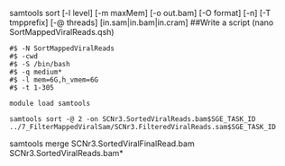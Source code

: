 samtools sort [-l level] [-m maxMem] [-o out.bam] [-O format] [-n] [-T tmpprefix] [-@ threads] [in.sam|in.bam|in.cram]
##Write a script (nano SortMappedViralReads.qsh) 
```
#$ -N SortMappedViralReads
#$ -cwd
#$ -S /bin/bash
#$ -q medium*
#$ -l mem=6G,h_vmem=6G
#$ -t 1-305

module load samtools

samtools sort -@ 2 -on SCNr3.SortedViralReads.bam$SGE_TASK_ID ../7_FilterMappedViralSam/SCNr3.FilteredViralReads.sam$SGE_TASK_ID
```

samtools merge SCNr3.SortedViralFinalRead.bam SCNr3.SortedViralReads.bam*

